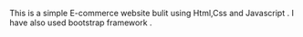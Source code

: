 This is a simple E-commerce website bulit using Html,Css and Javascript . I have also used bootstrap framework .